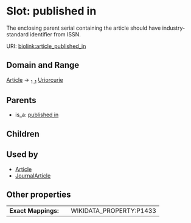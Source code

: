 
# Slot: published in


The enclosing parent serial containing the article should have industry-standard identifier from ISSN.

URI: [biolink:article_published_in](https://w3id.org/biolink/article_published_in)


## Domain and Range

[Article](Article.md) &#8594;  <sub>1..1</sub> [Uriorcurie](types/Uriorcurie.md)

## Parents

 *  is_a: [published in](published_in.md)

## Children


## Used by

 * [Article](Article.md)
 * [JournalArticle](JournalArticle.md)

## Other properties

|  |  |  |
| --- | --- | --- |
| **Exact Mappings:** | | WIKIDATA_PROPERTY:P1433 |


